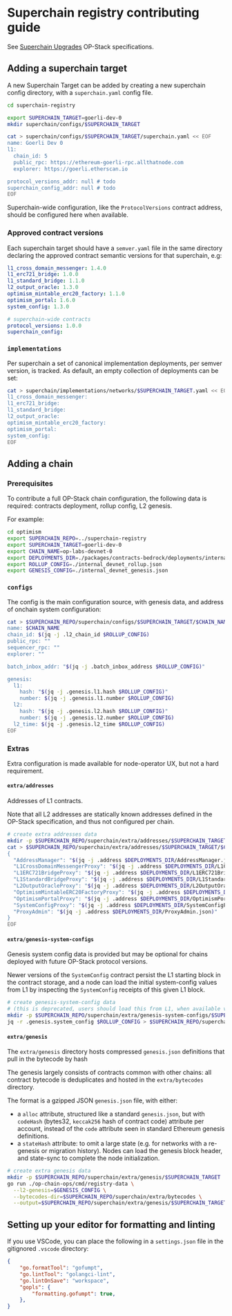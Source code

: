 # Superchain registry contributing guide

See [Superchain Upgrades] OP-Stack specifications.

[Superchain Upgrades]: https://github.com/ethereum-optimism/optimism/blob/develop/specs/superchain-upgrades.md

## Adding a superchain target

A new Superchain Target can be added by creating a new superchain config directory,
with a `superchain.yaml` config file.

```bash
cd superchain-registry

export SUPERCHAIN_TARGET=goerli-dev-0
mkdir superchain/configs/$SUPERCHAIN_TARGET

cat > superchain/configs/$SUPERCHAIN_TARGET/superchain.yaml << EOF
name: Goerli Dev 0
l1:
  chain_id: 5
  public_rpc: https://ethereum-goerli-rpc.allthatnode.com
  explorer: https://goerli.etherscan.io

protocol_versions_addr: null # todo
superchain_config_addr: null # todo
EOF
```
Superchain-wide configuration, like the `ProtocolVersions` contract address, should be configured here when available.

### Approved contract versions
Each superchain target should have a `semver.yaml` file in the same directory declaring the approved contract semantic versions for that superchain, e.g:
```yaml
l1_cross_domain_messenger: 1.4.0
l1_erc721_bridge: 1.0.0
l1_standard_bridge: 1.1.0
l2_output_oracle: 1.3.0
optimism_mintable_erc20_factory: 1.1.0
optimism_portal: 1.6.0
system_config: 1.3.0

# superchain-wide contracts
protocol_versions: 1.0.0
superchain_config:
```

### `implementations`

Per superchain a set of canonical implementation deployments, per semver version, is tracked.
As default, an empty collection of deployments can be set:
```bash
cat > superchain/implementations/networks/$SUPERCHAIN_TARGET.yaml << EOF
l1_cross_domain_messenger:
l1_erc721_bridge:
l1_standard_bridge:
l2_output_oracle:
optimism_mintable_erc20_factory:
optimism_portal:
system_config:
EOF
```

## Adding a chain

### Prerequisites

To contribute a full OP-Stack chain configuration, the following data is required:
contracts deployment, rollup config, L2 genesis.

For example:
```bash
cd optimism
export SUPERCHAIN_REPO=../superchain-registry
export SUPERCHAIN_TARGET=goerli-dev-0
export CHAIN_NAME=op-labs-devnet-0
export DEPLOYMENTS_DIR=./packages/contracts-bedrock/deployments/internal-devnet
export ROLLUP_CONFIG=./internal_devnet_rollup.json
export GENESIS_CONFIG=./internal_devnet_genesis.json
```

### `configs`

The config is the main configuration source, with genesis data, and address of onchain system configuration:

```bash
cat > $SUPERCHAIN_REPO/superchain/configs/$SUPERCHAIN_TARGET/$CHAIN_NAME.yaml << EOF
name: $CHAIN_NAME
chain_id: $(jq -j .l2_chain_id $ROLLUP_CONFIG)
public_rpc: ""
sequencer_rpc: ""
explorer: ""

batch_inbox_addr: "$(jq -j .batch_inbox_address $ROLLUP_CONFIG)"

genesis:
  l1:
    hash: "$(jq -j .genesis.l1.hash $ROLLUP_CONFIG)"
    number: $(jq -j .genesis.l1.number $ROLLUP_CONFIG)
  l2:
    hash: "$(jq -j .genesis.l2.hash $ROLLUP_CONFIG)"
    number: $(jq -j .genesis.l2.number $ROLLUP_CONFIG)
  l2_time: $(jq -j .genesis.l2_time $ROLLUP_CONFIG)
EOF
```

### Extras

Extra configuration is made available for node-operator UX, but not a hard requirement.

#### `extra/addresses`

Addresses of L1 contracts.

Note that all L2 addresses are statically known addresses defined in the OP-Stack specification,
and thus not configured per chain.

```bash
# create extra addresses data
mkdir -p $SUPERCHAIN_REPO/superchain/extra/addresses/$SUPERCHAIN_TARGET
cat > $SUPERCHAIN_REPO/superchain/extra/addresses/$SUPERCHAIN_TARGET/$CHAIN_NAME.json << EOF
{
  "AddressManager": "$(jq -j .address $DEPLOYMENTS_DIR/AddressManager.json)",
  "L1CrossDomainMessengerProxy": "$(jq -j .address $DEPLOYMENTS_DIR/L1CrossDomainMessengerProxy.json)",
  "L1ERC721BridgeProxy": "$(jq -j .address $DEPLOYMENTS_DIR/L1ERC721BridgeProxy.json)",
  "L1StandardBridgeProxy": "$(jq -j .address $DEPLOYMENTS_DIR/L1StandardBridgeProxy.json)",
  "L2OutputOracleProxy": "$(jq -j .address $DEPLOYMENTS_DIR/L2OutputOracleProxy.json)",
  "OptimismMintableERC20FactoryProxy": "$(jq -j .address $DEPLOYMENTS_DIR/OptimismMintableERC20FactoryProxy.json)",
  "OptimismPortalProxy": "$(jq -j .address $DEPLOYMENTS_DIR/OptimismPortalProxy.json)",
  "SystemConfigProxy": "$(jq -j .address $DEPLOYMENTS_DIR/SystemConfigProxy.json)",
  "ProxyAdmin": "$(jq -j .address $DEPLOYMENTS_DIR/ProxyAdmin.json)"
}
EOF
```

#### `extra/genesis-system-configs`

Genesis system config data is provided but may be optional for chains deployed with future OP-Stack protocol versions.

Newer versions of the `SystemConfig` contract persist the L1 starting block in the contract storage,
and a node can load the initial system-config values from L1
by inspecting the `SystemConfig` receipts of this given L1 block.

```bash
# create genesis-system-config data
# (this is deprecated, users should load this from L1, when available via SystemConfig).
mkdir -p $SUPERCHAIN_REPO/superchain/extra/genesis-system-configs/$SUPERCHAIN_TARGET
jq -r .genesis.system_config $ROLLUP_CONFIG > $SUPERCHAIN_REPO/superchain/extra/genesis-system-configs/$SUPERCHAIN_TARGET/$CHAIN_NAME.json
```

#### `extra/genesis`

The `extra/genesis` directory hosts compressed `genesis.json` definitions that pull in the bytecode by hash

The genesis largely consists of contracts common with other chains:
all contract bytecode is deduplicates and hosted in the `extra/bytecodes` directory.

The format is a gzipped JSON `genesis.json` file, with either:
- a `alloc` attribute, structured like a standard `genesis.json`,
  but with `codeHash` (bytes32, `keccak256` hash of contract code) attribute per account,
  instead of the `code` attribute seen in standard Ethereum genesis definitions.
- a `stateHash` attribute: to omit a large state (e.g. for networks with a re-genesis or migration history).
  Nodes can load the genesis block header, and state-sync to complete the node initialization.

```bash
# create extra genesis data
mkdir -p $SUPERCHAIN_REPO/superchain/extra/genesis/$SUPERCHAIN_TARGET
go run ./op-chain-ops/cmd/registry-data \
  --l2-genesis=$GENESIS_CONFIG \
  --bytecodes-dir=$SUPERCHAIN_REPO/superchain/extra/bytecodes \
  --output=$SUPERCHAIN_REPO/superchain/extra/genesis/$SUPERCHAIN_TARGET/$CHAIN_NAME.json.gz
```

## Setting up your editor for formatting and linting
If you use VSCode, you can place the following in a `settings.json` file in the gitignored `.vscode` directory:

```json
{
    "go.formatTool": "gofumpt",
    "go.lintTool": "golangci-lint",
    "go.lintOnSave": "workspace",
    "gopls": {
        "formatting.gofumpt": true,
    },
}
```

